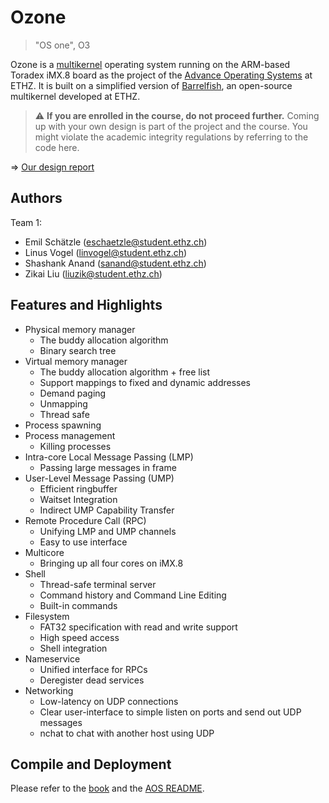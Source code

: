 Ozone
=====
> "OS one", O3

Ozone is a [multikernel](https://en.wikipedia.org/wiki/Multikernel) operating system running on the ARM-based Toradex
iMX.8 board as the project of the [Advance Operating Systems](README.AOS) at ETHZ.
It is built on a simplified version of [Barrelfish](barrelfish.org), an open-source multikernel developed at ETHZ.

> :warning: **If you are enrolled in the course, do not proceed further.** Coming up with your own design is part of the
> project and the course. You might violate the academic integrity regulations by referring to the code here.

=> [Our design report](report/AOS22-Team1-Ozone.pdf)

## Authors
Team 1:
* Emil Schätzle (eschaetzle@student.ethz.ch)
* Linus Vogel (linvogel@student.ethz.ch)
* Shashank Anand (sanand@student.ethz.ch)
* Zikai Liu (liuzik@student.ethz.ch)

## Features and Highlights
* Physical memory manager
  * The buddy allocation algorithm
  * Binary search tree
* Virtual memory manager
  * The buddy allocation algorithm + free list
  * Support mappings to fixed and dynamic addresses
  * Demand paging
  * Unmapping
  * Thread safe
* Process spawning
* Process management
  * Killing processes
* Intra-core Local Message Passing (LMP)
  * Passing large messages in frame
* User-Level Message Passing (UMP)
  * Efficient ringbuffer
  * Waitset Integration
  * Indirect UMP Capability Transfer
* Remote Procedure Call (RPC)
  * Unifying LMP and UMP channels
  * Easy to use interface
* Multicore
  * Bringing up all four cores on iMX.8
* Shell
  * Thread-safe terminal server
  * Command history and Command Line Editing
  * Built-in commands
* Filesystem
  * FAT32 specification with read and write support
  * High speed access
  * Shell integration
* Nameservice
  * Unified interface for RPCs
  * Deregister dead services
* Networking
  * Low-latency on UDP connections
  * Clear user-interface to simple listen on ports and send out UDP messages
  * nchat to chat with another host using UDP

## Compile and Deployment

Please refer to the [book](main-toradex.pdf) and the [AOS README](README.AOS).